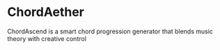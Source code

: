 # ChordAether
ChordAscend is a smart chord progression generator that blends music theory with creative control
